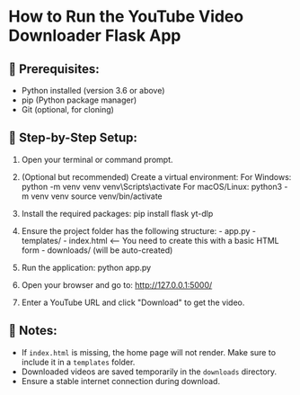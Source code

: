 
How to Run the YouTube Video Downloader Flask App
==================================================

📁 Prerequisites:
-----------------
- Python installed (version 3.6 or above)
- pip (Python package manager)
- Git (optional, for cloning)

🧱 Step-by-Step Setup:
-----------------------

1. Open your terminal or command prompt.

2. (Optional but recommended) Create a virtual environment:
   For Windows:
       python -m venv venv
       venv\Scripts\activate
   For macOS/Linux:
       python3 -m venv venv
       source venv/bin/activate

3. Install the required packages:
       pip install flask yt-dlp

4. Ensure the project folder has the following structure:
       - app.py
       - templates/
           - index.html  <-- You need to create this with a basic HTML form
       - downloads/ (will be auto-created)

5. Run the application:
       python app.py

6. Open your browser and go to:
       http://127.0.0.1:5000/

7. Enter a YouTube URL and click "Download" to get the video.

🛑 Notes:
---------
- If `index.html` is missing, the home page will not render. Make sure to include it in a `templates` folder.
- Downloaded videos are saved temporarily in the `downloads` directory.
- Ensure a stable internet connection during download.
